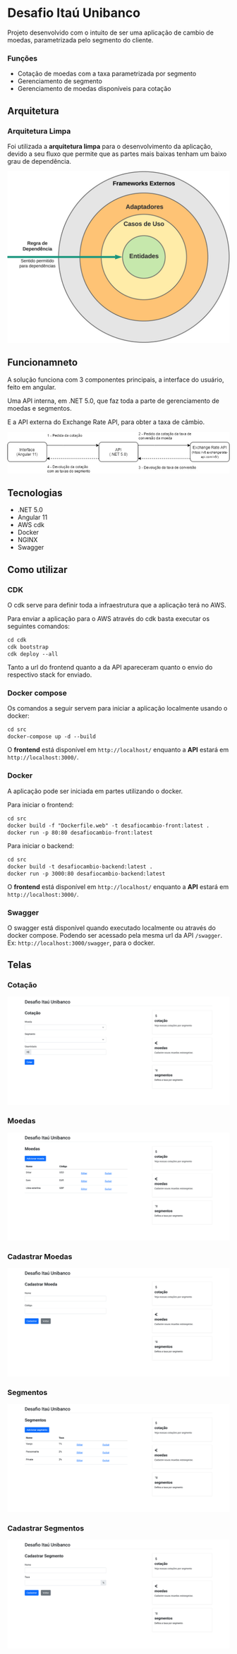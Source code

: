 # Desafio Itaú Unibanco

Projeto desenvolvido com o intuito de ser uma aplicação de cambio de moedas, parametrizada pelo segmento do cliente.

### Funções
* Cotação de moedas com a taxa parametrizada por segmento
* Gerenciamento de segmento
* Gerenciamento de moedas disponíveis para cotação

## Arquitetura

### Arquitetura Limpa

Foi utilizada a __arquitetura limpa__ para o desenvolvimento da aplicação, devido a seu fluxo que permite que as partes mais baixas tenham um baixo grau de dependência.

![Arquitetura Limpa](./imagens/arquitetura-limpa.jpg)

## Funcionamneto

A solução funciona com 3 componentes principais, a interface do usuário, feito em angular.

Uma API interna, em .NET 5.0, que faz toda a parte de gerenciamento de moedas e segmentos.

E a API externa do Exchange Rate API, para obter a taxa de câmbio.

![Fluxo](./imagens/fluxo.jpg)

## Tecnologias
* .NET 5.0
* Angular 11
* AWS cdk
* Docker
* NGINX
* Swagger

## Como utilizar
### CDK

O cdk serve para definir toda a infraestrutura que a aplicação terá no AWS.

Para enviar a aplicação para o AWS através do cdk basta executar os seguintes comandos: 

```shell
cd cdk
cdk bootstrap
cdk deploy --all
```

Tanto a url do frontend quanto a da API apareceram quanto o envio do respectivo stack for enviado.

### Docker compose

Os comandos a seguir servem para iniciar a aplicação localmente usando o docker:

```shell
cd src
docker-compose up -d --build
```
O __frontend__ está disponível em `http://localhost/` enquanto a __API__ estará em `http://localhost:3000/`.

### Docker

A aplicação pode ser iniciada em partes utilizando o docker.

Para iniciar o frontend:

```shell
cd src
docker build -f "Dockerfile.web" -t desafiocambio-front:latest .
docker run -p 80:80 desafiocambio-front:latest
```

Para iniciar o backend:
```shell
cd src
docker build -t desafiocambio-backend:latest .
docker run -p 3000:80 desafiocambio-backend:latest
```
O __frontend__ está disponível em `http://localhost/` enquanto a __API__ estará em `http://localhost:3000/`.

### Swagger

O swagger está disponível quando executado localmente ou através do docker compose. Podendo ser acessado pela mesma url da API `/swagger`. Ex: `http://localhost:3000/swagger`, para o docker.

## Telas

### Cotação
![Cotação](./imagens/telas-cotacao.png)

### Moedas
![Cotação](./imagens/telas-moedas.png)

### Cadastrar Moedas
![Cotação](./imagens/telas-cadastrar-moeda.png)

### Segmentos
![Cotação](./imagens/telas-segmentos.png)

### Cadastrar Segmentos
![Cotação](./imagens/telas-cadastrar-segmento.png)
